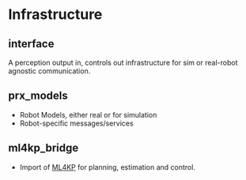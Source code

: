 # Infrastructure
## interface
A perception output in, controls out infrastructure for sim or real-robot agnostic communication.

## prx_models
* Robot Models, either real or for simulation
* Robot-specific messages/services

## ml4kp_bridge
* Import of [ML4KP](https://github.com/PRX-Kinodynamic/ML4KP-devel) for planning, estimation and control.
	

